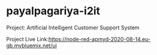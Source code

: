 # payalpagariya-i2it

Project: Artificial Intelligent Customer Support System

Project Live Link:https://node-red-apmyd-2020-08-14.eu-gb.mybluemix.net/ui

